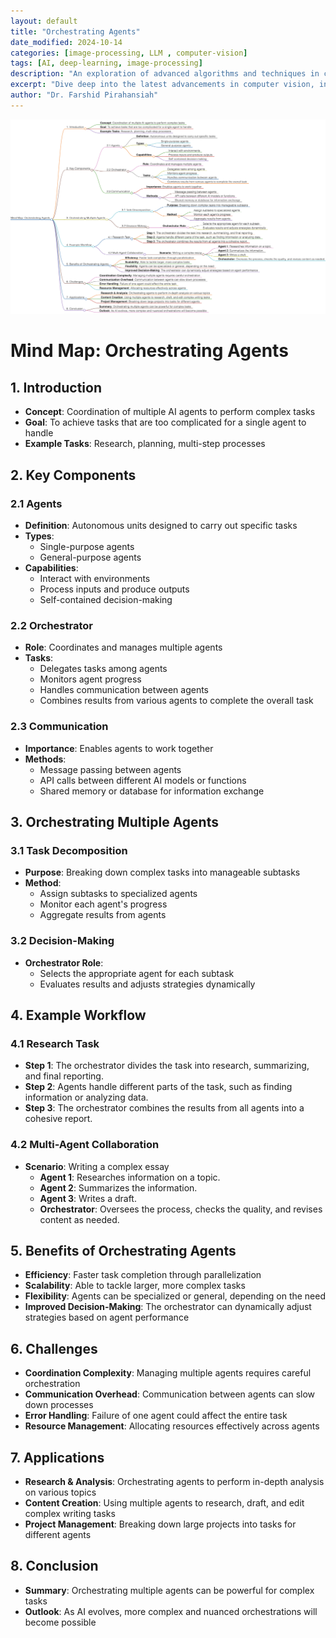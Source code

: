 ```yaml
---
layout: default
title: "Orchestrating Agents"
date_modified: 2024-10-14
categories: [image-processing, LLM , computer-vision]
tags: [AI, deep-learning, image-processing]
description: "An exploration of advanced algorithms and techniques in computer vision, ML, DL, LLM, LLMOPs, DevOps."
excerpt: "Dive deep into the latest advancements in computer vision, including deep learning methodologies and real-time image processing."
author: "Dr. Farshid Pirahansiah"
---
```




<img src="/farshid/content/Mind_Map_Orchestrating_Agents.png" alt="Mind Map Orchestrating Agents" style="max-width: 100%; height: auto;">

# Mind Map: Orchestrating Agents

## 1. Introduction
- **Concept**: Coordination of multiple AI agents to perform complex tasks
- **Goal**: To achieve tasks that are too complicated for a single agent to handle
- **Example Tasks**: Research, planning, multi-step processes

## 2. Key Components
### 2.1 Agents
- **Definition**: Autonomous units designed to carry out specific tasks
- **Types**:
  - Single-purpose agents
  - General-purpose agents
- **Capabilities**:
  - Interact with environments
  - Process inputs and produce outputs
  - Self-contained decision-making

### 2.2 Orchestrator
- **Role**: Coordinates and manages multiple agents
- **Tasks**:
  - Delegates tasks among agents
  - Monitors agent progress
  - Handles communication between agents
  - Combines results from various agents to complete the overall task

### 2.3 Communication
- **Importance**: Enables agents to work together
- **Methods**:
  - Message passing between agents
  - API calls between different AI models or functions
  - Shared memory or database for information exchange

## 3. Orchestrating Multiple Agents
### 3.1 Task Decomposition
- **Purpose**: Breaking down complex tasks into manageable subtasks
- **Method**:
  - Assign subtasks to specialized agents
  - Monitor each agent's progress
  - Aggregate results from agents

### 3.2 Decision-Making
- **Orchestrator Role**:
  - Selects the appropriate agent for each subtask
  - Evaluates results and adjusts strategies dynamically

## 4. Example Workflow
### 4.1 Research Task
- **Step 1**: The orchestrator divides the task into research, summarizing, and final reporting.
- **Step 2**: Agents handle different parts of the task, such as finding information or analyzing data.
- **Step 3**: The orchestrator combines the results from all agents into a cohesive report.

### 4.2 Multi-Agent Collaboration
- **Scenario**: Writing a complex essay
  - **Agent 1**: Researches information on a topic.
  - **Agent 2**: Summarizes the information.
  - **Agent 3**: Writes a draft.
  - **Orchestrator**: Oversees the process, checks the quality, and revises content as needed.

## 5. Benefits of Orchestrating Agents
- **Efficiency**: Faster task completion through parallelization
- **Scalability**: Able to tackle larger, more complex tasks
- **Flexibility**: Agents can be specialized or general, depending on the need
- **Improved Decision-Making**: The orchestrator can dynamically adjust strategies based on agent performance

## 6. Challenges
- **Coordination Complexity**: Managing multiple agents requires careful orchestration
- **Communication Overhead**: Communication between agents can slow down processes
- **Error Handling**: Failure of one agent could affect the entire task
- **Resource Management**: Allocating resources effectively across agents

## 7. Applications
- **Research & Analysis**: Orchestrating agents to perform in-depth analysis on various topics
- **Content Creation**: Using multiple agents to research, draft, and edit complex writing tasks
- **Project Management**: Breaking down large projects into tasks for different agents

## 8. Conclusion
- **Summary**: Orchestrating multiple agents can be powerful for complex tasks
- **Outlook**: As AI evolves, more complex and nuanced orchestrations will become possible
